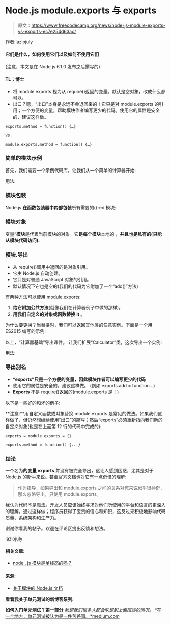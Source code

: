 # Node.js module.exports 与 exports

> 原文：<https://www.freecodecamp.org/news/node-js-module-exports-vs-exports-ec7e254d63ac/>

作者:lazlojuly

#### 它们是什么，如何使用它们以及如何不使用它们

(注意，本文是在 Node.js 6.1.0 发布之后撰写的)

#### **TL；博士**

*   将 module.exports 视为从 require()返回的变量。默认是空对象，改成什么都可以。
*   出口？嗯，“出口”本身是永远不会退回来的！它只是对 module.exports 的引用；一个方便的变量，帮助模块作者编写更少的代码。使用它的属性是安全的，建议这样做。

```
exports.method = function() {…} 
```

```
vs.
```

```
module.exports.method = function() {…}
```

### 简单的模块示例

首先，我们需要一个示例代码库。让我们从一个简单的计算器开始:

用法:

### 模块包装

Node.js **在函数包装器中内部包装**所有需要的()-ed 模块:

### 模块对象

变量“**模块**是代表当前模块的对象。它**是每个模块**本地的 **，并且也是私有的(只能从模块代码访问):**

### 模块.导出

*   从 require()调用中返回的是对象引用。
*   它由 Node.js 自动创建。
*   它只是对普通 JavaScript 对象的引用。
*   默认情况下它也是空的(我们的代码为它附加了一个“add()”方法)

有两种方法可以使用 module.exports:

1.  **给它附加公共方法**(就像我们在计算器例子中做的那样)。
2.  **用我们自定义的对象或函数替换** **it** 。

为什么要更换？当替换时，我们可以返回其他类的任意实例。下面是一个用 ES2015 编写的示例:

以上，“计算器基础”导出课件。
让我们扩展“Calculator”类，这次导出一个实例:

用法:

### 导出别名

*   **“exports”只是一个方便的变量，因此模块作者可以编写更少的代码**
*   使用它的属性是安全的，建议这样做。
    (例如:exports.add = function…)
*   **Exports** 不是 require()返回的(module.exports 是！)

以下是一些好的和坏的例子:

**注意:**用自定义函数或对象替换 module.exports 是常见的做法。如果我们这样做了，但仍然想继续使用“出口”的简写；然后“exports”必须重新指向我们新的自定义对象(也是在上面第 12 行的代码中完成的):

```
exports = module.exports = {}
```

```
exports.method = function() {...}
```

### 结论

一个名为**的变量 exports** 并没有被完全导出，这让人感到困惑，尤其是对于 Node.js 的新手来说。甚至官方文档也对它有一点奇怪的理解:

> 作为指导，如果导出和 module.exports 之间的关系对您来说似乎很神奇，那么忽略导出，只使用 module.exports。

我认为代码不是魔法。开发人员应该始终寻求对他们所使用的平台和语言的更深入的理解。通过这样做；程序员获得了宝贵的信心和知识，这反过来积极地影响代码质量、系统架构和生产力。

谢谢你看我的帖子。欢迎在评论区提出反馈和想法。

[lazlojuly](https://twitter.com/lazlojuly)

#### 相关文章:

*   [node . js 模块是单线态的吗？](https://medium.com/@lazlojuly/are-node-js-modules-singletons-764ae97519af)

#### 来源:

*   [关于模块的 Node.js 文档](https://nodejs.org/api/modules.html)

**看看我关于单元测试的新博客系列:**

[**如何入门单元测试？第一部分**](https://medium.com/@lazlojuly/how-to-get-started-with-unit-testing-part-1-7f490bbf560a)
[*我想我们很多人都会联想到上面描述的情况。*](https://medium.com/@lazlojuly/how-to-get-started-with-unit-testing-part-1-7f490bbf560a)
[*在一个地方，单元测试被认为是一件苦差事。*medium.com](https://medium.com/@lazlojuly/how-to-get-started-with-unit-testing-part-1-7f490bbf560a)